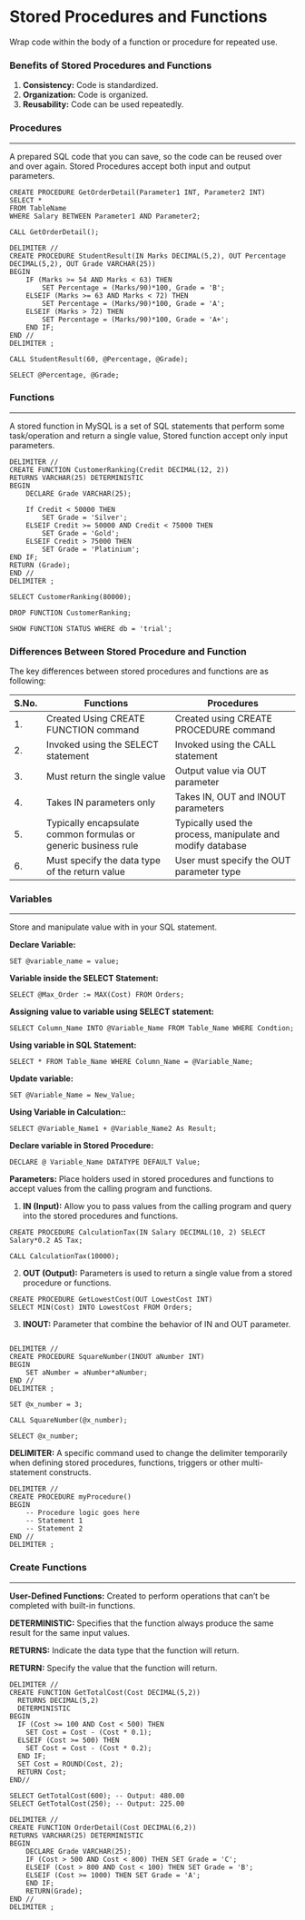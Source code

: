 
# Stored Procedures and Functions 
Wrap code within the body of a function or procedure for repeated use.

### Benefits of Stored Procedures and Functions
1. **Consistency:** Code is  standardized.
2. **Organization:** Code is organized.
3. **Reusability:** Code can be used repeatedly.

### Procedures
------------------
A prepared SQL code that you can save, so the code can be reused over and over again. Stored Procedures accept both input and output parameters.

```
CREATE PROCEDURE GetOrderDetail(Parameter1 INT, Parameter2 INT)
SELECT *
FROM TableName
WHERE Salary BETWEEN Parameter1 AND Parameter2;
```
```
CALL GetOrderDetail();
```

```
DELIMITER //
CREATE PROCEDURE StudentResult(IN Marks DECIMAL(5,2), OUT Percentage DECIMAL(5,2), OUT Grade VARCHAR(25))
BEGIN
	IF (Marks >= 54 AND Marks < 63) THEN 
		SET Percentage = (Marks/90)*100, Grade = 'B';
	ELSEIF (Marks >= 63 AND Marks < 72) THEN 
		SET Percentage = (Marks/90)*100, Grade = 'A';
	ELSEIF (Marks > 72) THEN 
		SET Percentage = (Marks/90)*100, Grade = 'A+';
	END IF;
END //
DELIMITER ;
```

```
CALL StudentResult(60, @Percentage, @Grade);
```

```
SELECT @Percentage, @Grade;
```

### Functions
--------------------
A stored function in MySQL is a set of SQL statements that perform some task/operation and return a single value, Stored function accept only input parameters.

```
DELIMITER //
CREATE FUNCTION CustomerRanking(Credit DECIMAL(12, 2))
RETURNS VARCHAR(25) DETERMINISTIC
BEGIN 
	DECLARE Grade VARCHAR(25);
    
	If Credit < 50000 THEN
		SET Grade = 'Silver';
	ELSEIF Credit >= 50000 AND Credit < 75000 THEN
		SET Grade = 'Gold';
	ELSEIF Credit > 75000 THEN
		SET Grade = 'Platinium';
END IF;
RETURN (Grade);
END //
DELIMITER ;
```

```
SELECT CustomerRanking(80000);
```

```
DROP FUNCTION CustomerRanking;
```

```
SHOW FUNCTION STATUS WHERE db = 'trial';
```


### Differences Between Stored Procedure and Function

The key differences between stored procedures and functions are as following:

|S.No. 	|Functions							|Procedures							|
|-------|---------------------------------------------------------------|---------------------------------------------------------------|
|1.	|Created Using CREATE FUNCTION command 				|Created using CREATE PROCEDURE command				|
|2.	|Invoked using the SELECT statement				|Invoked using the CALL statement				|
|3.	|Must return the single value		      			|Output value via OUT parameter					|
|4.	|Takes IN parameters only					|Takes IN, OUT and INOUT parameters				|
|5.	|Typically encapsulate common formulas or generic business rule |Typically used the process, manipulate and modify database	|
|6. 	|Must specify the data type of the return value      		|User must specify the OUT parameter type			|



### Variables
-----------------------
Store and manipulate value with in your SQL statement.

**Declare Variable:**
```
SET @variable_name = value;
```

**Variable inside the SELECT Statement:**
```
SELECT @Max_Order := MAX(Cost) FROM Orders;
```

**Assigning value to variable using SELECT statement:**
```
SELECT Column_Name INTO @Variable_Name FROM Table_Name WHERE Condtion;
```

**Using variable in SQL Statement:**
```
SELECT * FROM Table_Name WHERE Column_Name = @Variable_Name;
```

**Update variable:**
```
SET @Variable_Name = New_Value;
```

**Using Variable in Calculation::**
```
SELECT @Variable_Name1 + @Variable_Name2 As Result;
```

**Declare variable in Stored Procedure:**
```
DECLARE @ Variable_Name DATATYPE DEFAULT Value;
```

**Parameters:** Place holders used in stored procedures and functions to accept values from the calling program and functions.

1. **IN (Input):** Allow you to pass values from the calling program and query into the stored procedures and functions.
```
CREATE PROCEDURE CalculationTax(IN Salary DECIMAL(10, 2) SELECT Salary*0.2 AS Tax;

CALL CalculationTax(10000);
```

2. **OUT (Output):** Parameters is used to return a single value from a stored procedure or functions.
```
CREATE PROCEDURE GetLowestCost(OUT LowestCost INT)
SELECT MIN(Cost) INTO LowestCost FROM Orders;
```

3. **INOUT:** Parameter that combine the behavior of IN and OUT parameter.
```

DELIMITER //
CREATE PROCEDURE SquareNumber(INOUT aNumber INT)
BEGIN
	SET aNumber = aNumber*aNumber;
END //
DELIMITER ;

SET @x_number = 3;

CALL SquareNumber(@x_number);

SELECT @x_number;
```

**DELIMITER:** A specific command used to change the delimiter temporarily when defining stored procedures, functions, triggers or other multi-statement constructs.
```
DELIMITER //
CREATE PROCEDURE myProcedure()
BEGIN
    -- Procedure logic goes here
    -- Statement 1
    -- Statement 2
END //
DELIMITER ;
```


### Create Functions
-------------------------------

**User-Defined Functions:** Created to perform operations that can’t be completed with built-in functions.

**DETERMINISTIC:** Specifies that the function always produce the same result for the same input values.

**RETURNS:** Indicate the data type that the function will return.

**RETURN:** Specify the value that the function will return. 


```
DELIMITER //
CREATE FUNCTION GetTotalCost(Cost DECIMAL(5,2))
  RETURNS DECIMAL(5,2)
  DETERMINISTIC
BEGIN
  IF (Cost >= 100 AND Cost < 500) THEN
    SET Cost = Cost - (Cost * 0.1);
  ELSEIF (Cost >= 500) THEN
    SET Cost = Cost - (Cost * 0.2);
  END IF;
  SET Cost = ROUND(Cost, 2);
  RETURN Cost;
END//
```
```
SELECT GetTotalCost(600); -- Output: 480.00
SELECT GetTotalCost(250); -- Output: 225.00
```
```
DELIMITER //
CREATE FUNCTION OrderDetail(Cost DECIMAL(6,2))
RETURNS VARCHAR(25) DETERMINISTIC
BEGIN
	DECLARE Grade VARCHAR(25);
	IF (Cost > 500 AND Cost < 800) THEN SET Grade = 'C';
	ELSEIF (Cost > 800 AND Cost < 100) THEN SET Grade = 'B';
	ELSEIF (Cost >= 1000) THEN SET Grade = 'A'; 
	END IF; 
    RETURN(Grade); 
END //
DELIMITER ;
```
